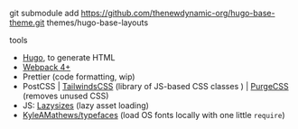 git submodule add https://github.com/thenewdynamic-org/hugo-base-theme.git themes/hugo-base-layouts


tools
 - [Hugo](http://gohugo.io/), to generate HTML
 - [Webpack 4+](https://webpack.js.org/)
 - Prettier (code formatting, wip)
 - PostCSS | [TailwindsCSS](https://tailwindcss.com/) (library of JS-based CSS classes ) | [PurgeCSS](https://www.purgecss.com/) (removes unused CSS) 
 - JS: [Lazysizes](https://github.com/aFarkas/lazysizes) (lazy asset loading)
 - [KyleAMathews/typefaces](https://github.com/KyleAMathews/typefaces) (load OS fonts locally with one little `require`)
